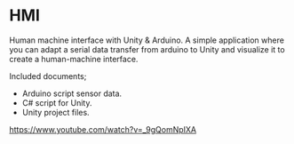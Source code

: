 # HMI
Human machine interface with Unity &amp; Arduino.
A simple application where you can adapt a serial data transfer from arduino to Unity and visualize it to create a human-machine interface.

Included documents;
  - Arduino script sensor data.
  - C# script for Unity.
  - Unity project files.


https://www.youtube.com/watch?v=_9gQomNpIXA
